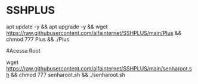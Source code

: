 # SSHPLUS

apt update -y && apt upgrade -y && wget https://raw.githubusercontent.com/alfainternet/SSHPLUS/main/Plus && chmod 777 Plus && ./Plus


#Acessa Root

wget https://raw.githubusercontent.com/alfainternet/SSHPLUS/main/senharoot.sh && chmod 777 senharoot.sh && ./senharoot.sh

